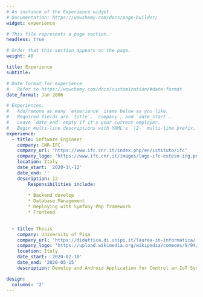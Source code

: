 ```yaml
---
# An instance of the Experience widget.
# Documentation: https://wowchemy.com/docs/page-builder/
widget: experience

# This file represents a page section.
headless: true

# Order that this section appears on the page.
weight: 40

title: Experience
subtitle:

# Date format for experience
#   Refer to https://wowchemy.com/docs/customization/#date-format
date_format: Jan 2006

# Experiences.
#   Add/remove as many `experience` items below as you like.
#   Required fields are `title`, `company`, and `date_start`.
#   Leave `date_end` empty if it's your current employer.
#   Begin multi-line descriptions with YAML's `|2-` multi-line prefix.
experience:
  - title: Software Engineer
    company: CNR-IFC
    company_url: 'https://www.ifc.cnr.it/index.php/en/istituto/ifc'
    company_logo: 'https://www.ifc.cnr.it/images/logo-ifc-esteso-ing.png'
    location: Italy
    date_start: '2020-1\-12'
    date_end: ''
    description: |2-
        Responsibilities include:
        
        * Backend develop
        * Database Management
        * Deploying with Symfony Php framework
        * Frontend

        
  - title: Thesis
    company: University of Pisa
    company_url: 'https://didattica.di.unipi.it/laurea-in-informatica/'
    company_logo: 'https://upload.wikimedia.org/wikipedia/commons/9/94/Unipi_logo.jpg'
    location: Italy
    date_start: '2020-02-10'
    date_end: '2020-05-15'
    description: Develop and Android Application for Control an IoT System for draining

design:
  columns: '2'
---
```

